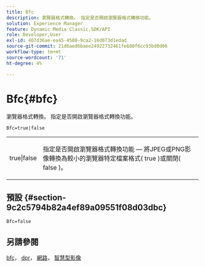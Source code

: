 ```yaml
---
title: Bfc
description: 瀏覽器格式轉換。 指定是否開啟瀏覽器格式轉換功能。
solution: Experience Manager
feature: Dynamic Media Classic,SDK/API
role: Developer,User
exl-id: 407d36ae-ea45-4580-9ca2-16d073d1edad
source-git-commit: 21d6aed6baee24922732461fe680f6cc93bd0d06
workflow-type: tm+mt
source-wordcount: '71'
ht-degree: 4%

---
```


# Bfc{#bfc}

瀏覽器格式轉換。 指定是否開啟瀏覽器格式轉換功能。

<!--<a id="section_2768B2BEEE214676AA32F17E2A0E3343"></a>-->

`Bfc=true|false`

<table id="simpletable_998CF426296945FEA48D19E33B71A17E"> 
 <tr class="strow"> 
  <td class="stentry"> <p> <span class="codeph"> true|false </span> </p> </td> 
  <td class="stentry"> <p>指定是否開啟瀏覽器格式轉換功能 — 將JPEG或PNG影像轉換為較小的瀏覽器特定檔案格式( <span class="codeph"> true </span>)或關閉( <span class="codeph"> false </span>)。 </p> </td> 
 </tr> 
</table>

## 預設 {#section-9c2c5794b82a4ef89a09551f08d03dbc}

`Bfc=false`

## 另請參閱

[bfc](/help/aem-is-ir-api/is-api/image-catalog/image-serving-api-ref/c-image-catalog-reference/c-attributes-reference/r-bfc.md)， [dpr](/help/aem-is-ir-api/is-api/http-ref/image-serving-api-ref/c-http-protocol-reference/c-command-reference/r-dpr.md)， [網路](/help/aem-is-ir-api/is-api/http-ref/image-serving-api-ref/c-http-protocol-reference/c-command-reference/r-network.md)， [智慧型影像](https://experienceleague.adobe.com/docs/experience-manager-cloud-service/content/assets/dynamicmedia/imaging-faq.html?lang=en)
